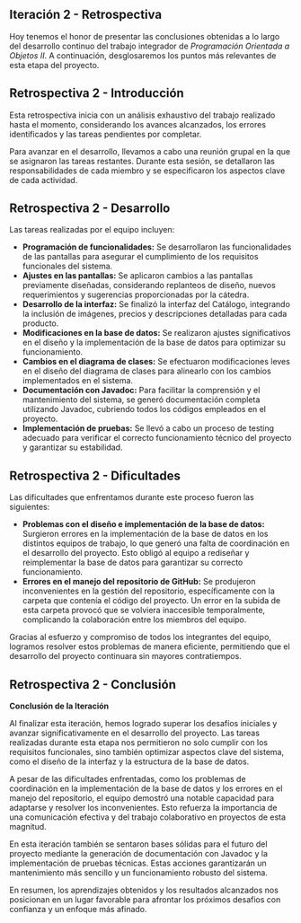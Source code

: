 ## Iteración 2 - Retrospectiva

Hoy tenemos el honor de presentar las conclusiones obtenidas a lo largo del desarrollo continuo del trabajo integrador de *Programación Orientada a Objetos II*. A continuación, desglosaremos los puntos más relevantes de esta etapa del proyecto.

## Retrospectiva 2 - Introducción 
Esta retrospectiva inicia con un análisis exhaustivo del trabajo realizado hasta el momento, considerando los avances alcanzados, los errores identificados y las tareas pendientes por completar.

Para avanzar en el desarrollo, llevamos a cabo una reunión grupal en la que se asignaron las tareas restantes. Durante esta sesión, se detallaron las responsabilidades de cada miembro y se especificaron los aspectos clave de cada actividad.

## Retrospectiva 2 - Desarrollo 

Las tareas realizadas por el equipo incluyen:

* **Programación de funcionalidades:** Se desarrollaron las funcionalidades de las pantallas para asegurar el cumplimiento de los requisitos funcionales del sistema.
* **Ajustes en las pantallas:** Se aplicaron cambios a las pantallas previamente diseñadas, considerando replanteos de diseño, nuevos requerimientos y sugerencias proporcionadas por la cátedra.
* **Desarrollo  de la interfaz:** Se finalizó la interfaz del Catálogo, integrando la inclusión de imágenes, precios y descripciones detalladas para cada producto.
* **Modificaciones en la base de datos:** Se realizaron ajustes significativos en el diseño y la implementación de la base de datos para optimizar su funcionamiento.
* **Cambios en el diagrama de clases:** Se efectuaron modificaciones leves en el diseño del diagrama de clases para alinearlo con los cambios implementados en el sistema.
* **Documentación con Javadoc:** Para facilitar la comprensión y el mantenimiento del sistema, se generó documentación completa utilizando Javadoc, cubriendo todos los códigos empleados en el proyecto.
* **Implementación de pruebas:** Se llevó a cabo un proceso de testing adecuado para verificar el correcto funcionamiento técnico del proyecto y garantizar su estabilidad.

## Retrospectiva 2 - Dificultades

Las dificultades que enfrentamos durante este proceso fueron las siguientes:

* **Problemas con el diseño e implementación de la base de datos:** Surgieron errores en la implementación de la base de datos en los distintos equipos de trabajo, lo que generó una falta de coordinación en el desarrollo del proyecto. Esto obligó al equipo a rediseñar y reimplementar la base de datos para garantizar su correcto funcionamiento.
* **Errores en el manejo del repositorio de GitHub:** Se produjeron inconvenientes en la gestión del repositorio, específicamente con la carpeta que contenía el código del proyecto. Un error en la subida de esta carpeta provocó que se volviera inaccesible temporalmente, complicando la colaboración entre los miembros del equipo.
  
Gracias al esfuerzo y compromiso de todos los integrantes del equipo, logramos resolver estos problemas de manera eficiente, permitiendo que el desarrollo del proyecto continuara sin mayores contratiempos.

##  Retrospectiva 2 - Conclusión

**Conclusión de la Iteración**

Al finalizar esta iteración, hemos logrado superar los desafíos iniciales y avanzar significativamente en el desarrollo del proyecto. Las tareas realizadas durante esta etapa nos permitieron no solo cumplir con los requisitos funcionales, sino también optimizar aspectos clave del sistema, como el diseño de la interfaz y la estructura de la base de datos.

A pesar de las dificultades enfrentadas, como los problemas de coordinación en la implementación de la base de datos y los errores en el manejo del repositorio, el equipo demostró una notable capacidad para adaptarse y resolver los inconvenientes. Esto refuerza la importancia de una comunicación efectiva y del trabajo colaborativo en proyectos de esta magnitud.

En esta iteración también se sentaron bases sólidas para el futuro del proyecto mediante la generación de documentación con Javadoc y la implementación de pruebas técnicas. Estas acciones garantizarán un mantenimiento más sencillo y un funcionamiento robusto del sistema.

En resumen, los aprendizajes obtenidos y los resultados alcanzados nos posicionan en un lugar favorable para afrontar los próximos desafios con confianza y un enfoque más afinado.

